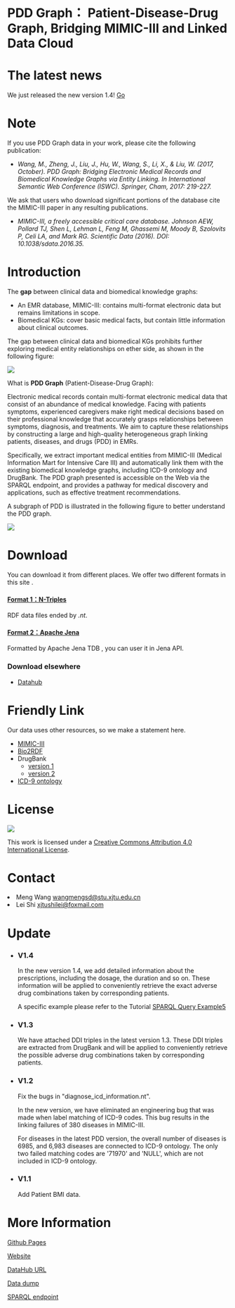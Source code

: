 # PDD Graph： Patient-Disease-Drug Graph, Bridging MIMIC-III and Linked Data Cloud

# The latest news

We just released the new version 1.4!  [Go](http://pdd.wangmengsd.com/ )

# Note

If you use PDD Graph data in your work, please cite the following publication:

*   _Wang, M., Zheng, J., Liu, J., Hu, W., Wang, S., Li, X., & Liu, W. (2017, October). PDD Graph: Bridging Electronic Medical Records and Biomedical Knowledge Graphs via Entity Linking. In International Semantic Web Conference (ISWC). Springer, Cham, 2017: 219-227._

We ask that users who download significant portions of the database cite the MIMIC-III paper in any resulting publications.

*   _MIMIC-III, a freely accessible critical care database. Johnson AEW, Pollard TJ, Shen L, Lehman L, Feng M, Ghassemi M, Moody B, Szolovits P, Celi LA, and Mark RG. Scientific Data (2016). DOI: 10.1038/sdata.2016.35._


# Introduction

The **gap** between clinical data and biomedical knowledge graphs:
  * An EMR database, MIMIC-III: contains multi-format electronic data but remains limitations in scope.
  * Biomedical KGs: cover basic medical facts, but contain little information about clinical outcomes.

The gap between clinical data and biomedical KGs prohibits further exploring medical entity relationships on ether side, as shown in the following figure:

![](my/intro.jpg)


What is **PDD Graph** (Patient-Disease-Drug Graph):

Electronic medical records contain multi-format electronic medical data that consist of an abundance of medical knowledge. Facing with patients symptoms, experienced caregivers make right medical decisions based on their professional knowledge that accurately grasps relationships between symptoms, diagnosis, and treatments. We aim to capture these relationships by constructing a large and high-quality heterogeneous graph linking patients, diseases, and drugs (PDD) in EMRs.

Specifically, we extract important medical entities from MIMIC-III (Medical Information Mart for Intensive Care III) and automatically link them with the existing biomedical knowledge graphs, including ICD-9 ontology and DrugBank. The PDD graph presented is accessible on the Web via the SPARQL endpoint, and provides a pathway for medical discovery and applications, such as effective treatment recommendations.

A subgraph of PDD is illustrated in the following figure to better understand the PDD graph.

![](my/simple-graph2.png)

# Download

You can download it from different places. We offer two different formats in this site .

#### [Format 1：N-Triples](https://pdd-1254410284.cos.ap-shanghai.myqcloud.com/pdd_nt.tar.gz)

RDF data files ended by _.nt_. 

#### [Format 2：Apache Jena](https://pdd-1254410284.cos.ap-shanghai.myqcloud.com/pdd.tar.gz) 

Formatted by Apache Jena TDB , you can user it in Jena API.

### Download elsewhere

*   [Datahub](https://datahub.io/dataset/pdd-graph)

# Friendly Link

Our data uses other resources, so we make a statement here.

*   [MIMIC-III](https://mimic.physionet.org/)
*   [Bio2RDF](http://bio2rdf.org/)
*   DrugBank
    *   [version 1](https://datahub.io/dataset/bio2rdf-drugbank)
    *   [version 2](http://wifo5-03.informatik.uni-mannheim.de/drugbank/)
*   [ICD-9 ontology](http://bioportal.bioontology.org/ontologies/ICD9CM)

# License

[![](https://i.creativecommons.org/l/by/4.0/88x31.png)](http://creativecommons.org/licenses/by/4.0/)

This work is licensed under a [Creative Commons Attribution 4.0 International License](http://creativecommons.org/licenses/by/4.0/).

# Contact

<li>Meng Wang <a href="mailto:wangmengsd@stu.xjtu.edu.cn">wangmengsd@stu.xjtu.edu.cn</a></li>

<li>Lei Shi <a href="mailto:xjtushilei@foxmail.com">xjtushilei@foxmail.com</a></li>


# Update

*    ### V1.4
     
     In the new version 1.4, we add detailed information about the prescriptions, including the dosage, the duration and so on. These information will be applied to conveniently retrieve the exact adverse drug combinations taken by corresponding patients.


     A specific example please refer to the Tutorial [SPARQL Query Example5](http://pdd.wangmengsd.com/Tutorial.html#example5)

*    ### V1.3

       We have attached DDI triples in the latest version 1.3. These DDI triples are extracted from DrugBank and will be applied to conveniently retrieve the possible adverse drug combinations taken by corresponding patients.


*   ### V1.2

    Fix the bugs in "diagnose_icd_information.nt".

    In the new version, we have eliminated an engineering bug that was made when label matching of ICD-9 codes. This bug results in the linking failures of 380 diseases in MIMIC-III.
  
     For diseases in the latest PDD version, the overall number of diseases is 6985, and 6,983 diseases are connected to ICD-9 ontology. The only two failed matching codes are '71970' and 'NULL', which are not included in ICD-9 ontology.

*   ### V1.1

    Add Patient BMI data.

# More Information 

[Github Pages](https://wangmengsd.github.io/pdd-graph/)

[Website](http://pdd.wangmengsd.com/)

[DataHub URL](https://datahub.io/tl/dataset/pdd-graph)

[Data dump](http://pdd.wangmengsd.com/)

[SPARQL endpoint](http://pdd.wangmengsd.com/dataset.html?tab=query&ds=/pdd)
